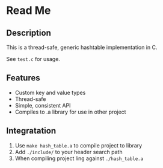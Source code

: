 # Read Me

## Description

This is a thread-safe, generic hashtable implementation in C. 

See `test.c` for usage. 

## Features

- Custom key and value types
- Thread-safe
- Simple, consistent API
- Compiles to .a library for use in other project

## Integratation

1. Use `make hash_table.a` to compile project to library
2. Add `./include/` to your header search path
3. When compiling project ling against `./hash_table.a`